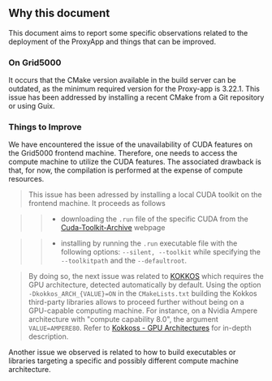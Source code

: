 ## Why this document
This document aims to report some specific observations related to the deployment of the ProxyApp and things that can be improved.

### On Grid5000 

It occurs that the CMake version available in the build server can be outdated, as the minimum required version for the Proxy-app is 3.22.1.  This issue has been addressed by installing a recent CMake from a Git repository or using Guix.  


### Things to Improve 

We have encountered the issue of the unavailability of CUDA features on the Grid5000 frontend machine. Therefore, one needs to access the compute machine to utilize the CUDA features. The associated drawback is that, for now, the compilation is performed at the expense of compute resources. 
 
> This issue has been adressed by installing a local CUDA toolkit on the frontend machine. It proceeds as follows  

> > - downloading the ```.run``` file of the specific CUDA from the [Cuda-Toolkit-Archive](https://developer.nvidia.com/cuda-toolkit-archive) webpage   

>> - installing by running the ```.run``` executable file with the following options: ```--silent, --toolkit``` while specifying the ```--toolkitpath``` and the ```--defaultroot```.  

> By doing so, the next issue was related to [KOKKOS](https://kokkos.org/) which requires the GPU architecture, detected automatically by default. Using the option ```-Dkokkos_ARCH_{VALUE}=ON``` in the ```CMakeLists.txt``` building the Kokkos third-party libraries allows to proceed further without being on a GPU-capable computing machine. For instance, on a Nvidia Ampere architecture with "compute capability 8.0", the argument ```VALUE=AMPERE80```. Refer to [Kokkoss - GPU Architectures](https://kokkos.org/kokkos-core-wiki/keywords.html) for in-depth description.  

Another issue we observed is related to how to build executables or libraries targeting a specific and possibly different compute machine architecture.  
